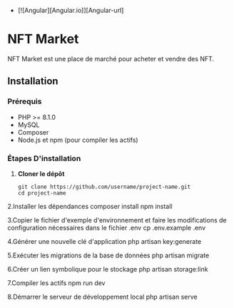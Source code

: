 * [![Angular][Angular.io]][Angular-url]
# NFT Market

NFT Market est une place de marché pour acheter et vendre des NFT.

## Installation

### Prérequis

- PHP >= 8.1.0
- MySQL 
- Composer
- Node.js et npm (pour compiler les actifs)

### Étapes D'installation

1. **Cloner le dépôt**
   ```
   git clone https://github.com/username/project-name.git
   cd project-name
    ```

   
2.Installer les dépendances
composer install
npm install

3.Copier le fichier d'exemple d'environnement et faire les modifications de configuration nécessaires dans le fichier .env
cp .env.example .env

4.Générer une nouvelle clé d'application
php artisan key:generate

5.Exécuter les migrations de la base de données
php artisan migrate

6.Créer un lien symbolique pour le stockage
php artisan storage:link

7.Compiler les actifs
npm run dev

8.Démarrer le serveur de développement local
php artisan serve
